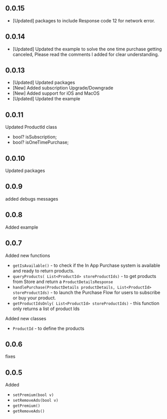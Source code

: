 ## 0.0.15

- [Updated] packages to include Response code 12 for network error.

## 0.0.14
- [Updated] Updated the example to solve the one time purchase getting canceled, Please read the comments I added for clear understanding.


## 0.0.13
- [Updated] Updated packages
- [New] Added subscription Upgrade/Downgrade
- [New] Added support for iOS and MacOS
- [Updated] Updated the example

## 0.0.11
Updated ProductId class  
- bool? isSubscription;
- bool? isOneTimePurchase;

## 0.0.10
Updated packages

## 0.0.9
added debugs messages

## 0.0.8
Added example

## 0.0.7

Added new functions
- `getIsAvailable()` - to check if the In App Purchase system is available and ready to return products.
- `queryProducts( List<ProductId> storeProductIds)` - to get products from Store and return a `ProductDetailsResponse`
- `handlePurchase(ProductDetails productDetails, List<ProductId> storeProductIds)` - to launch the Purchase Flow for users to subscribe or buy your product.
- `getProductIdsOnly( List<ProductId> storeProductIds)` - this function only returns a list<String> of product Ids

Added new classes
- ``ProductId`` - to define the products

## 0.0.6
fixes

## 0.0.5

Added
- `setPremium(bool v)`
- `setRemoveAds(bool v)`
- `getPremium()`
- `getRemoveAds()`


